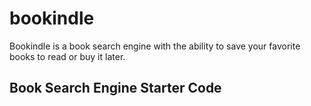 # bookindle
Bookindle is a book search engine with the ability to save your favorite books to read or buy it later.

## Book Search Engine Starter Code
